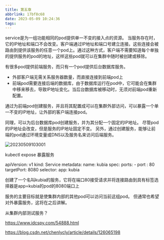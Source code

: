 ```yaml
---
title: 第五章
abbrlink: 17bf8c68
date: 2023-05-09 10:24:36
tags:
---
```



service是为一组功能相同的pod提供单一不变的接入点的资源。
当服务存在时，它的IP地址和端口不会改变。客户端通过IP地址和端口号建立连接。这些连接会被路由到提供该服务的任意一个pod上。通过这种方式，客户端不需要知道每个单独的提供服务的pod的地址，这样这些pod就可以在集群中随时被创建或移除。

有很多pod提供前端服务，而只有一个pod提供后台数据库服务。
- 外部客户端无需关系服务器数量，而直接连接到前端pod上
- 前端pod需要连接后端的数据库，由于数据库运行在pod中，它可能会在集群中移来移去，导致IP地址变化。当后台数据库被移动时，无须对前端pod重新配置。

通过为前端pod创建服务，并且将其配置成可以在集群外部访问，可以暴露一个单一不变的IP地址，让外部的客户端连接pod。

同理，可以为后台数据库pod创建服务，并为其分配一个固定的IP地址。
尽管pod的IP地址会改变，但是服务的IP地址固定不变。
另外，通过创建服务，能够让前端的pod通过环境变量或DNS以及服务名来访问后端服务。





![20230509103001](http://img.note4u.top/article/20230509103001.png)




kubectl expose 暴露服务

apiVersion: v1
kind: Service
metadata:
    name: kubia
spec:
    ports:
    - port : 80
      targetPort: 8080
    selector:
      app: kubia

创建了一个名叫kubia的服务，它将在端口80接受请求并将连接路由到具有标签选择器是app=kubia的pod的8080端口上

服务的主要目标就是使集群内部的其他pod可以访问当前这组pod。
但通常也希望对外暴露服务，这将在之后讲解。


从集群内部测试服务？






https://www.idcspy.com/54888.html

https://blog.csdn.net/chenlycly/article/details/126065198